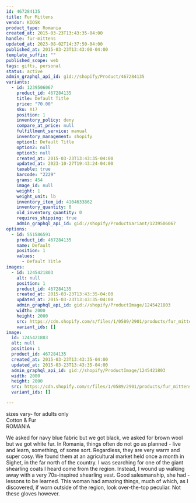 ```yaml
---
id: 467284135
title: Fur Mittens
vendor: KIOSK
product_type: Romania
created_at: 2015-03-23T13:43:35-04:00
handle: fur-mittens
updated_at: 2023-08-02T14:37:50-04:00
published_at: 2015-03-23T13:43:00-04:00
template_suffix: ""
published_scope: web
tags: gifts, personal
status: active
admin_graphql_api_id: gid://shopify/Product/467284135
variants:
  - id: 1239506067
    product_id: 467284135
    title: Default Title
    price: "70.00"
    sku: X17
    position: 1
    inventory_policy: deny
    compare_at_price: null
    fulfillment_service: manual
    inventory_management: shopify
    option1: Default Title
    option2: null
    option3: null
    created_at: 2015-03-23T13:43:35-04:00
    updated_at: 2023-10-27T19:43:24-04:00
    taxable: true
    barcode: "2229"
    grams: 454
    image_id: null
    weight: 1
    weight_unit: lb
    inventory_item_id: 4104633862
    inventory_quantity: 0
    old_inventory_quantity: 0
    requires_shipping: true
    admin_graphql_api_id: gid://shopify/ProductVariant/1239506067
options:
  - id: 551586591
    product_id: 467284135
    name: Default
    position: 1
    values:
      - Default Title
images:
  - id: 1245421803
    alt: null
    position: 1
    product_id: 467284135
    created_at: 2015-03-23T13:43:35-04:00
    updated_at: 2015-03-23T13:43:35-04:00
    admin_graphql_api_id: gid://shopify/ProductImage/1245421803
    width: 2000
    height: 2000
    src: https://cdn.shopify.com/s/files/1/0589/2901/products/fur_mittens.jpeg?v=1427132615
    variant_ids: []
image:
  id: 1245421803
  alt: null
  position: 1
  product_id: 467284135
  created_at: 2015-03-23T13:43:35-04:00
  updated_at: 2015-03-23T13:43:35-04:00
  admin_graphql_api_id: gid://shopify/ProductImage/1245421803
  width: 2000
  height: 2000
  src: https://cdn.shopify.com/s/files/1/0589/2901/products/fur_mittens.jpeg?v=1427132615
  variant_ids: []

---
```


sizes vary- for adults only  
Cotton & Fur  
ROMANIA

We asked for navy blue fabric but we got black, we asked for brown wool but we got white fur. In Romania, things often do not go as planned - live and learn, something, of some sort. Regardless, they are very warm and super cosy. We found them at an agricultural market held once a month in Sighet, in the far north of the country. I was searching for one of the giant shearling coats I heard come from the region. Instead, I wound up walking away with a very 70s-inspired shearling vest. Good salesmanship, she had - lessons to be learned. This woman had amazing things, much of which, as I discovered, if worn outside of the region, look over-the-top peculiar. Not these gloves however.